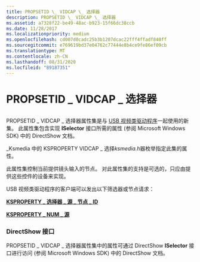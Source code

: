 ```yaml
---
title: PROPSETID \_ VIDCAP \_ 选择器
description: PROPSETID \_ VIDCAP \_ 选择器
ms.assetid: a7328f22-be49-48ac-b923-15f66dc38ccb
ms.date: 11/28/2017
ms.localizationpriority: medium
ms.openlocfilehash: cd007d0cadc25b3b1207dcac22fff4ffadf840ff
ms.sourcegitcommit: e769619bd37e04762c77444e8b4ce9fe86ef09cb
ms.translationtype: MT
ms.contentlocale: zh-CN
ms.lasthandoff: 08/31/2020
ms.locfileid: "89187351"
---
```

# <a name="propsetid_vidcap_selector"></a>PROPSETID \_ VIDCAP \_ 选择器


## <span id="ddk_propsetid_vidcap_selector_ks"></span><span id="DDK_PROPSETID_VIDCAP_SELECTOR_KS"></span>


PROPSETID \_ VIDCAP \_ 选择器属性集是与 [USB 视频类驱动程序](./usb-video-class-driver.md)一起使用的新集。 此属性集包含实现 **ISelector** 接口所需的属性 (参阅 Microsoft Windows SDK) 中的 DirectShow 文档。

\_Ksmedia 中的 KSPROPERTY VIDCAP \_ 选择*ksmedia.h*器枚举指定此集的属性。

此属性集控制当前提供镜头输入的节点。 对此属性集的支持是可选的，只应由提供这些控件的设备来实现。

USB 视频类驱动程序的客户端可以发出以下筛选器或节点请求：

[**KSPROPERTY \_ 选择器 \_ 源 \_ 节点 \_ ID**](ksproperty-selector-source-node-id.md)

[**KSPROPERTY \_ NUM \_ 源**](ksproperty-num-sources.md)

### <a name="span-iddirectshow_interfacesspanspan-iddirectshow_interfacesspandirectshow-interfaces"></a><span id="directshow_interfaces"></span><span id="DIRECTSHOW_INTERFACES"></span>DirectShow 接口

PROPSETID \_ VIDCAP \_ 选择器属性集中的属性可通过 DirectShow **ISelector** 接口进行访问 (参阅 Microsoft Windows SDK) 中的 DirectShow 文档。

 

